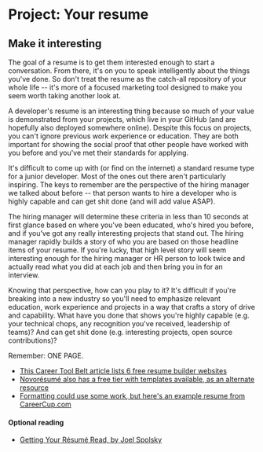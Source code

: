 # Project: Your resume

## Make it interesting

The goal of a resume is to get them interested enough to start a conversation. From there, it's on you to speak intelligently about the things you've done. So don't treat the resume as the catch-all repository of your whole life -- it's more of a focused marketing tool designed to make you seem worth taking another look at.

A developer's resume is an interesting thing because so much of your value is demonstrated from your projects, which live in your GitHub \(and are hopefully also deployed somewhere online\). Despite this focus on projects, you can't ignore previous work experience or education. They are both important for showing the social proof that other people have worked with you before and you've met their standards for applying.

It's difficult to come up with \(or find on the internet\) a standard resume type for a junior developer. Most of the ones out there aren't particularly inspiring. The keys to remember are the perspective of the hiring manager we talked about before -- that person wants to hire a developer who is highly capable and can get shit done \(and will add value ASAP\).

The hiring manager will determine these criteria in less than 10 seconds at first glance based on where you've been educated, who's hired you before, and if you've got any really interesting projects that stand out. The hiring manager rapidly builds a story of who you are based on those headline items of your resume. If you're lucky, that high level story will seem interesting enough for the hiring manager or HR person to look twice and actually read what you did at each job and then bring you in for an interview.

Knowing that perspective, how can you play to it? It's difficult if you're breaking into a new industry so you'll need to emphasize relevant education, work experience and projects in a way that crafts a story of drive and capability. What have you done that shows you're highly capable \(e.g. your technical chops, any recognition you've received, leadership of teams\)? And can get shit done \(e.g. interesting projects, open source contributions\)?

Remember: ONE PAGE.

* [This Career Tool Belt article lists 6 free resume builder websites](https://www.careertoolbelt.com/5-best-free-resume-builder-websites/)
* [Novorésumé also has a free tier with templates available, as an alternate resource](https://novoresume.com/)
* [Formatting could use some work, but here's an example resume from CareerCup.com](http://www.careercup.com/resume)

#### Optional reading

* [Getting Your Résumé Read, by Joel Spolsky](http://www.joelonsoftware.com/articles/ResumeRead.html)

